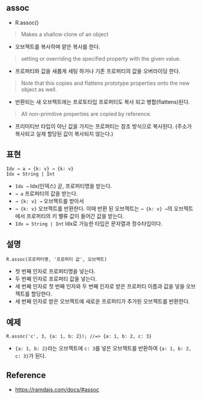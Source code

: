 ## assoc
- R.assoc()
> Makes a shallow clone of an object
- 오브젝트를 복사하며 얕은 복사를 한다.
> setting or overriding the specified property with the given value.
- 프로퍼티와 값을 새롭게 세팅 하거나 기존 프로퍼티의 값을 오버라이딩 한다.
> Note that this copies and flattens prototype properties onto the new object as well.
- 반환되는 새 오브젝트에는 프로토타입 프로퍼티도 복사 되고 병합(flattens)된다.
> All non-primitive properties are copied by reference.
- 프리미티브 타입이 아닌 값을 가지는 프로퍼티는 참조 방식으로 복사된다. (주소가 복사되고 실제 할당된 값이 복사되지 않는다.)



## 표현
```
Idx → a → {k: v} → {k: v}
Idx = String | Int
```
- `Idx →` Idx(인덱스) 곧, 프로퍼티명을 받는다.
- `→ a` 프로퍼티의 값을 받는다.
- `→ {k: v} →` 오브젝트를 받아서
- `→ {k: v}` 오브젝트를 반환한다. 이때 반환 된 오브젝트는 `→ {k: v} →`의 오브젝트에서 프로퍼티의 키 벨류 값이 들어간 값을 받는다.
- `Idx = String | Int` Idx로 가능한 타입은 문자열과 정수타입이다.

## 설명
```
R.assoc(프로퍼티명, '프로퍼티 값', 오브젝트)
```
- 첫 번째 인자로 프로퍼티명을 넣는다.
- 두 번째 인자로 프로퍼티 값을 넣는다.
- 세 번째 인자로 첫 번째 인자와 두 번째 인자로 받은 프로퍼티 이름과 값을 넣을 오브젝트를 할당한다.
- 세 번째 인자로 받은 오브젝트에 새로운 프로퍼티가 추가된 오브젝트를 반환한다.

## 예제
```
R.assoc('c', 3, {a: 1, b: 2}); //=> {a: 1, b: 2, c: 3}
```
- `{a: 1, b: 2}`라는 오브젝트에 `c: 3`를 넣은 오브젝트를 반환하여 `{a: 1, b: 2, c: 3}`가 된다.

## Reference
- https://ramdajs.com/docs/#assoc
